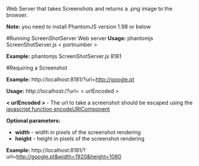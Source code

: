 Web Server that takes Screenshots and returns a .png image to the browser.

<b>Note:</b> you need to install PhantomJS version 1.98 or below


#Running ScreenShotServer Web server
 <b>Usage:</b> phantomjs ScreenShotServer.js < portnumber > 

 <b>Example:</b> phantomjs ScreenShotServer.js 8181

#Requiring a Screenshot

 <b>Example:</b> http://localhost:8181/?url=http://google.pt 
 
 <b>Usage:</b> http://localhost:<portnumber>/?url= < urlEncoded > 

<b> < urlEncoded > </b> - The url to take a screenshot should be escaped using the [javascript function encodeURIComponent](http://www.w3schools.com/jsref/jsref_encodeuricomponent.asp)

<b>Optional parameters:</b>
- <b>width</b> - width in pixels of the screenshot rendering
- <b>height</b> - height in pixels of the screenshot rendering

<b>Example:</b> http://localhost:8181/?url=http://google.pt&width=1920&height=1080 
